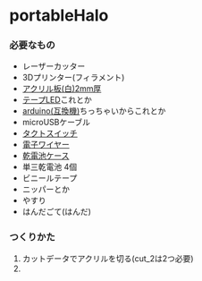 # portableHalo

### 必要なもの
- レーザーカッター
- 3Dプリンター(フィラメント)
- [アクリル板(白)2mm厚](https://www.hazaiya.co.jp/category/akuriru_3.html)
- [テープLED](https://www.amazon.co.jp/gp/product/B01N591UGE/ref=ox_sc_sfl_title_2?ie=UTF8&psc=1&smid=A19WO9MMW0TDGT)これとか
- [arduino(互換機)](https://www.amazon.co.jp/gp/product/B01N0C5PTJ/ref=ox_sc_sfl_title_1?ie=UTF8&psc=1&smid=A1XEAMF1H64GNM)ちっちゃいからこれとか
- microUSBケーブル
- [タクトスイッチ](http://akizukidenshi.com/catalog/g/gP-02561/)
- [電子ワイヤー](http://akizukidenshi.com/catalog/g/gP-06756/)
- [乾電池ケース](http://akizukidenshi.com/catalog/g/gP-10207/)
- 単三乾電池 4個
- ビニールテープ
- ニッパーとか
- やすり
- はんだごて(はんだ)

### つくりかた
1. カットデータでアクリルを切る(cut_2は2つ必要)
2. 
